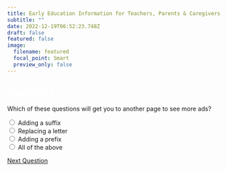 ```yaml
---
title: Early Education Information for Teachers, Parents & Caregivers
subtitle: ""
date: 2022-12-19T06:52:23.748Z
draft: false
featured: false
image:
  filename: featured
  focal_point: Smart
  preview_only: false
---
```

<div class="quizbox">
<h2 style="color: #ffffff;">Question 1</h2>
<p>Which of these questions will get you to another page to see more ads?</p>

<div class="quizbox-question"><input type="radio" name="q1" onclick="myFunction(this.value)" value="A"> Adding a suffix</div>
<div class="quizbox-question"><input type="radio" name="q1" onclick="myFunction(this.value)" value="B"> Replacing a letter</div>
<div class="quizbox-question"><input type="radio" name="q1" onclick="myFunction(this.value)" value="C"> Adding a prefix</div>
<div class="quizbox-question"><input type="radio" name="q1" onclick="myFunction(this.value)" value="D"> All of the above</div>

<p style="text-align=right;"><a href="/post/" class="btn btn-primary btn-lg mb-md-1">Next Question <i class="fa-solid fa-arrow-right"></i></a></p>
</div>